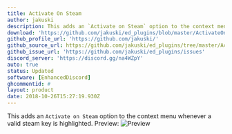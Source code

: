```yaml
---
title: Activate On Steam
author: jakuski
description: This adds an `Activate on Steam` option to the context menu whenever a valid steam key is highlighted.
download: 'https://github.com/jakuski/ed_plugins/blob/master/ActivateOnSteam/ActivateOnSteam.js'
github_profile_url: 'https://github.com/jakuski/'
github_source_url: https://github.com/jakuski/ed_plugins/tree/master/ActivateOnSteam
github_issue_url: 'https://github.com/jakuski/ed_plugins/issues'
discord_server: 'https://discord.gg/na4WZpY'
auto: true
status: Updated
software: [EnhancedDiscord]
ghcommentid: #
layout: product
date: 2018-10-26T15:27:19.930Z
---
```

This adds an `Activate on Steam` option to the context menu whenever a valid steam key is highlighted.
Preview:
![Preview](https://vgy.me/NikZXm.png)